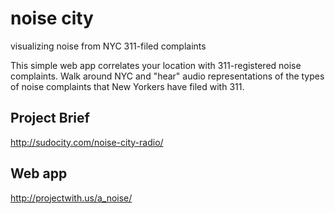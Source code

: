 # noise city
visualizing noise from NYC 311-filed complaints

This simple web app correlates your location with 311-registered noise complaints.  Walk around NYC and "hear" audio representations of the types of noise complaints that New Yorkers have filed with 311.

## Project Brief
http://sudocity.com/noise-city-radio/

## Web app
http://projectwith.us/a_noise/
